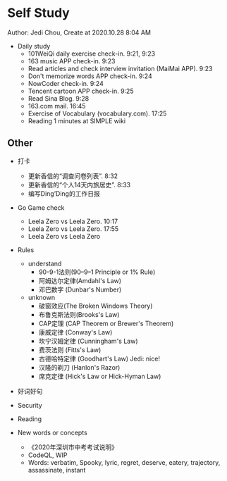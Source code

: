 # Self Study

Author: Jedi Chou, Create at 2020.10.28 8:04 AM

* Daily study
  * 101WeiQi daily exercise check-in. 9:21, 9:23
  * 163 music APP check-in. 9:23
  * Read articles and check interview invitation (MaiMai APP). 9:23
  * Don't memorize words APP check-in. 9:24
  * NowCoder check-in. 9:24
  * Tencent cartoon APP check-in. 9:25
  * Read Sina Blog. 9:28
  * 163.com mail. 16:45
  * Exercise of Vocabulary (vocabulary.com). 17:25
  * Reading 1 minutes at SIMPLE wiki

## Other

* 打卡
  * 更新香信的“调查问卷列表”. 8:32
  * 更新香信的“个人14天内旅居史”. 8:33
  * 编写Ding’Ding的工作日报

* Go Game check
  * Leela Zero vs Leela Zero. 10:17
  * Leela Zero vs Leela Zero. 17:55
  * Leela Zero vs Leela Zero

* Rules
  * understand
    * 90-9-1法则(90–9–1 Principle or 1% Rule)
    * 阿姆达尔定律(Amdahl's Law)
    * 邓巴数字 (Dunbar's Number)
  * unknown
    * 破窗效应(The Broken Windows Theory)
    * 布鲁克斯法则(Brooks's Law)
    * CAP定理 (CAP Theorem or Brewer's Theorem)
    * 康威定律 (Conway's Law)
    * 坎宁汉姆定律 (Cunningham's Law)
    * 费茨法则 (Fitts's Law)
    * 古德哈特定律 (Goodhart's Law) Jedi: nice!
    * 汉隆的剃刀 (Hanlon's Razor)
    * 席克定律 (Hick's Law or Hick-Hyman Law)

* 好词好句
* Security
* Reading
* New words or concepts
  * 《2020年深圳市中考考试说明》
  * CodeQL, WIP
  * Words: verbatim, Spooky, lyric, regret, deserve, eatery, trajectory, assassinate, instant
